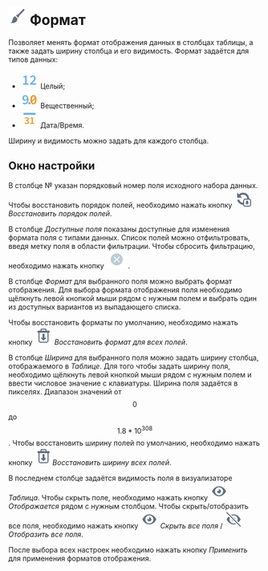 # ![](../../images/icons/toolbar-controls_18x18/toolbar-controls_18x18_format_default.svg) Формат

Позволяет менять формат отображения данных в столбцах таблицы, а также задать ширину столбца и его видимость.
Формат задаётся для типов данных:

* ![](../../images/icons/data-types/integer_default.svg) Целый;
* ![](../../images/icons/data-types/float_default.svg) Вещественный;
* ![](../../images/icons/data-types/datetime_default.svg) Дата/Время.

Ширину и видимость можно задать для каждого столбца.

## Окно настройки

В столбце № указан порядковый номер поля исходного набора данных.
Чтобы восстановить порядок полей, необходимо нажать кнопку ![](../../images/icons/toolbar-controls/refresh-all_default.svg) *Восстановить порядок полей*.

В столбце *Доступные поля* показаны доступные для изменения формата поля с типами данных. Список полей можно отфильтровать, введя метку поля в области фильтрации. Чтобы сбросить фильтрацию, необходимо нажать кнопку ![](../../images/extjs-theme/form/clear-trigger/clear-trigger_default.svg).

В столбце *Формат* для выбранного поля можно выбрать формат отображения. Для выбора формата отображения поля необходимо щёлкнуть левой кнопкой мыши рядом с нужным полем и выбрать один из доступных вариантов из выпадающего списка.

Чтобы восстановить форматы по умолчанию, необходимо нажать кнопку ![](../../images/icons/toolbar-controls_18x18/toolbar-controls_18x18_delete-all_default.svg) *Восстановить формат для всех полей*.

В столбце *Ширина* для выбранного поля можно задать ширину столбца, отображаемого в *Таблице*. Для того чтобы задать ширину поля, необходимо щёлкнуть левой кнопкой мыши рядом с нужным полем и ввести числовое значение с клавиатуры. Ширина поля задаётся в пикселях. Диапазон значений от $$0$$ до $$1.8*10^{308}$$.
Чтобы восстановить ширину полей по умолчанию, необходимо нажать кнопку ![](../../images/icons/toolbar-controls_18x18/toolbar-controls_18x18_delete-all_default.svg)*Восстановить ширину всех полей*.

В последнем столбце задаётся видимость поля в визуализаторе *Таблица*. Чтобы скрыть поле, необходимо нажать кнопку ![](../../images/icons/toolbar-controls_18x18/toolbar-controls_18x18_visible_default.svg) *Отображается* рядом с нужным столбцом.
Чтобы скрыть/отобразить все поля, необходимо нажать кнопку ![](../../images/icons/toolbar-controls_18x18/toolbar-controls_18x18_visible_default.svg) *Скрыть все поля* / ![](../../images/icons/toolbar-controls_18x18/toolbar-controls_18x18_invisible_default.svg) *Отобразить все поля*.

После выбора всех настроек необходимо нажать кнопку *Применить* для применения форматов отображения.
